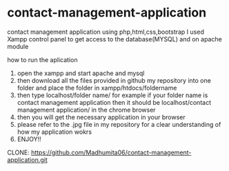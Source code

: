 # contact-management-application
contact management application using php,html,css,bootstrap
I used Xampp control panel to get access to the database(MYSQL) and on apache module

how to run the aplication
 1. open the xampp and start apache and mysql
 2. then download all the files provided in github my repository into one folder and place the folder in xampp/htdocs/foldername
 3.  then type localhost/folder name/ for example if your folder name is contact management application then it should be localhost/contact management application/ in the chrome browser
 4.  then you will get the necessary application in your browser 
 5.  please refer to the .jpg file in my repository for a clear understanding of how my application wokrs
 6.  ENJOY!!




CLONE:
https://github.com/Madhumita06/contact-management-application.git
